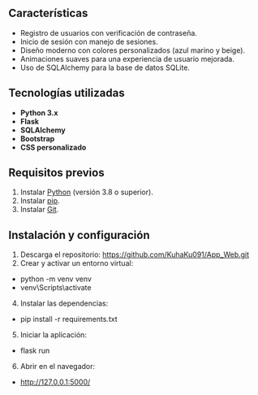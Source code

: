 ## Características
- Registro de usuarios con verificación de contraseña.
- Inicio de sesión con manejo de sesiones.
- Diseño moderno con colores personalizados (azul marino y beige).
- Animaciones suaves para una experiencia de usuario mejorada.
- Uso de SQLAlchemy para la base de datos SQLite.

## Tecnologías utilizadas
- **Python 3.x**
- **Flask**
- **SQLAlchemy**
- **Bootstrap**
- **CSS personalizado**

## Requisitos previos
1. Instalar [Python](https://www.python.org/downloads/) (versión 3.8 o superior).
2. Instalar [pip](https://pip.pypa.io/en/stable/).
3. Instalar [Git](https://git-scm.com/).

## Instalación y configuración
1. Descarga el repositorio: https://github.com/KuhaKu091/App_Web.git
2. Crear y activar un entorno virtual:
- python -m venv venv
- venv\Scripts\activate
4. Instalar las dependencias:
- pip install -r requirements.txt
5. Iniciar la aplicación:
- flask run
6. Abrir en el navegador:
- http://127.0.0.1:5000/
